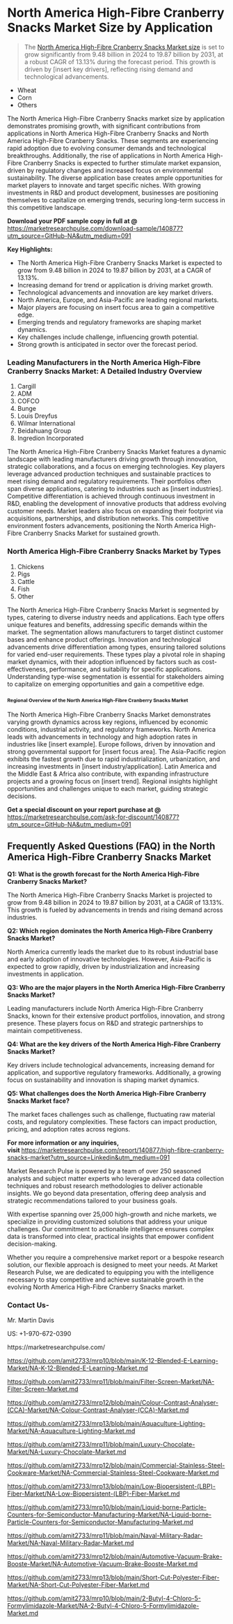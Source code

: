 <h1>North America High-Fibre Cranberry Snacks Market&nbsp;Size by Application</h1><blockquote><p>The <a href="https://marketresearchpulse.com/download-sample/140877?utm_source=GitHub-NA&amp;utm_medium=091">North America High-Fibre Cranberry Snacks Market size</a> is set to grow significantly from 9.48 billion in 2024 to 19.87 billion by 2031, at a robust CAGR of 13.13% during the forecast period. This growth is driven by [insert key drivers], reflecting rising demand and technological advancements.</p></blockquote><ul><li>Wheat<li> Corn<li> Others</li></ul><p>The North America High-Fibre Cranberry Snacks market size by application demonstrates promising growth, with significant contributions from applications in North America High-Fibre Cranberry Snacks and North America High-Fibre Cranberry Snacks. These segments are experiencing rapid adoption due to evolving consumer demands and technological breakthroughs. Additionally, the rise of applications in North America High-Fibre Cranberry Snacks is expected to further stimulate market expansion, driven by regulatory changes and increased focus on environmental sustainability. The diverse application base creates ample opportunities for market players to innovate and target specific niches. With growing investments in R&D and product development, businesses are positioning themselves to capitalize on emerging trends, securing long-term success in this competitive landscape.</p><p><strong>Download your PDF sample copy in full at @ </strong><a href="https://marketresearchpulse.com/download-sample/140877?utm_source=GitHub-NA&amp;utm_medium=091">https://marketresearchpulse.com/download-sample/140877?utm_source=GitHub-NA&amp;utm_medium=091</a></p><p><strong>Key Highlights: </strong></p><ul><li>The North America High-Fibre Cranberry Snacks Market is expected to grow from 9.48 billion in 2024 to 19.87 billion by 2031, at a CAGR of 13.13%.</li><li>Increasing demand for trend or application is driving market growth.</li><li>Technological advancements and innovation are key market drivers.</li><li>North America, Europe, and Asia-Pacific are leading regional markets.</li><li>Major players are focusing on insert focus area to gain a competitive edge.</li><li>Emerging trends and regulatory frameworks are shaping market dynamics.</li><li>Key challenges include challenge, influencing growth potential.</li><li>Strong growth is anticipated in sector over the forecast period.</li></ul><h3>Leading Manufacturers in the North America High-Fibre Cranberry Snacks Market: A Detailed Industry Overview</h3><ol><li>Cargill</li><li>ADM</li><li>COFCO</li><li>Bunge</li><li>Louis Dreyfus</li><li>Wilmar International</li><li>Beidahuang Group</li><li>Ingredion Incorporated</li></ol><div class="flex max-w-full flex-col flex-grow"><div class="min-h-8 text-message flex w-full flex-col items-end gap-2 whitespace-normal break-words [.text-message+&amp;]:mt-5" dir="auto" data-message-author-role="assistant" data-message-id="fd8432e4-4910-450d-b182-61b7bfb0a01f" data-message-model-slug="gpt-4o"><div class="flex w-full flex-col gap-1 empty:hidden first:pt-[3px]"><div class="markdown prose w-full break-words dark:prose-invert light"><p>The North America High-Fibre Cranberry Snacks Market features a dynamic landscape with leading manufacturers driving growth through innovation, strategic collaborations, and a focus on emerging technologies. Key players leverage advanced production techniques and sustainable practices to meet rising demand and regulatory requirements. Their portfolios often span diverse applications, catering to industries such as [insert industries]. Competitive differentiation is achieved through continuous investment in R&amp;D, enabling the development of innovative products that address evolving customer needs. Market leaders also focus on expanding their footprint via acquisitions, partnerships, and distribution networks. This competitive environment fosters advancements, positioning the North America High-Fibre Cranberry Snacks Market for sustained growth.</p></div></div></div></div><h3>North America High-Fibre Cranberry Snacks Market by Types</h3><ol><li>Chickens<li> Pigs<li> Cattle<li> Fish<li> Other</li></ol><div class="flex max-w-full flex-col flex-grow"><div class="min-h-8 text-message flex w-full flex-col items-end gap-2 whitespace-normal break-words [.text-message+&amp;]:mt-5" dir="auto" data-message-author-role="assistant" data-message-id="084470be-0bb7-4664-bddf-5156b4f41249" data-message-model-slug="gpt-4o-mini"><div class="flex w-full flex-col gap-1 empty:hidden first:pt-[3px]"><div class="markdown prose w-full break-words dark:prose-invert light"><p>The North America High-Fibre Cranberry Snacks Market is segmented by types, catering to diverse industry needs and applications. Each type offers unique features and benefits, addressing specific demands within the market. The segmentation allows manufacturers to target distinct customer bases and enhance product offerings. Innovation and technological advancements drive differentiation among types, ensuring tailored solutions for varied end-user requirements. These types play a pivotal role in shaping market dynamics, with their adoption influenced by factors such as cost-effectiveness, performance, and suitability for specific applications. Understanding type-wise segmentation is essential for stakeholders aiming to capitalize on emerging opportunities and gain a competitive edge.</p></div></div></div></div><h3><span style="font-size: 11px;">Regional Overview of the North America High-Fibre Cranberry Snacks Market</span></h3><div class="flex max-w-full flex-col flex-grow"><div class="min-h-8 text-message flex w-full flex-col items-end gap-2 whitespace-normal break-words [.text-message+&amp;]:mt-5" dir="auto" data-message-author-role="assistant" data-message-id="e9038762-ce64-4e30-91c9-9bd413514231" data-message-model-slug="gpt-4o-mini"><div class="flex w-full flex-col gap-1 empty:hidden first:pt-[3px]"><div class="markdown prose w-full break-words dark:prose-invert light"><p>The North America High-Fibre Cranberry Snacks Market demonstrates varying growth dynamics across key regions, influenced by economic conditions, industrial activity, and regulatory frameworks. North America leads with advancements in technology and high adoption rates in industries like [insert example]. Europe follows, driven by innovation and strong governmental support for [insert focus area]. The Asia-Pacific region exhibits the fastest growth due to rapid industrialization, urbanization, and increasing investments in [insert industry/application]. Latin America and the Middle East &amp; Africa also contribute, with expanding infrastructure projects and a growing focus on [insert trend]. Regional insights highlight opportunities and challenges unique to each market, guiding strategic decisions.</p></div></div></div></div><p><strong>Get a special discount on your report purchase at @ </strong><a href="https://marketresearchpulse.com/ask-for-discount/140877?utm_source=GitHub-NA&amp;utm_medium=091">https://marketresearchpulse.com/ask-for-discount/140877?utm_source=GitHub-NA&amp;utm_medium=091</a></p><h2>Frequently Asked Questions (FAQ) in the North America High-Fibre Cranberry Snacks Market</h2><p><strong>Q1: What is the growth forecast for the North America High-Fibre Cranberry Snacks Market?</strong></p><p>The North America High-Fibre Cranberry Snacks Market is projected to grow from 9.48 billion in 2024 to 19.87 billion by 2031, at a CAGR of 13.13%. This growth is fueled by advancements in trends and rising demand across industries.</p><p><strong>Q2: Which region dominates the North America High-Fibre Cranberry Snacks Market?</strong></p><p>North America currently leads the market due to its robust industrial base and early adoption of innovative technologies. However, Asia-Pacific is expected to grow rapidly, driven by industrialization and increasing investments in application.</p><p><strong>Q3: Who are the major players in the North America High-Fibre Cranberry Snacks Market?</strong></p><p>Leading manufacturers include North America High-Fibre Cranberry Snacks, known for their extensive product portfolios, innovation, and strong presence. These players focus on R&amp;D and strategic partnerships to maintain competitiveness.</p><p><strong>Q4: What are the key drivers of the North America High-Fibre Cranberry Snacks Market?</strong></p><p>Key drivers include technological advancements, increasing demand for application, and supportive regulatory frameworks. Additionally, a growing focus on sustainability and innovation is shaping market dynamics.</p><p><strong>Q5: What challenges does the North America High-Fibre Cranberry Snacks Market face?</strong></p><p>The market faces challenges such as challenge, fluctuating raw material costs, and regulatory complexities. These factors can impact production, pricing, and adoption rates across regions.</p><p><strong>For more information or any inquiries, visit&nbsp;</strong><a href="https://marketresearchpulse.com/report/140877/high-fibre-cranberry-snacks-market?utm_source=Linkedin&utm_medium=091">https://marketresearchpulse.com/report/140877/high-fibre-cranberry-snacks-market?utm_source=Linkedin&utm_medium=091</a></p><p>Market Research Pulse is powered by a team of over 250 seasoned analysts and subject matter experts who leverage advanced data collection techniques and robust research methodologies to deliver actionable insights. We go beyond data presentation, offering deep analysis and strategic recommendations tailored to your business goals.</p><p>With expertise spanning over 25,000 high-growth and niche markets, we specialize in providing customized solutions that address your unique challenges. Our commitment to actionable intelligence ensures complex data is transformed into clear, practical insights that empower confident decision-making.</p><p>Whether you require a comprehensive market report or a bespoke research solution, our flexible approach is designed to meet your needs. At Market Research Pulse, we are dedicated to equipping you with the intelligence necessary to stay competitive and achieve sustainable growth in the evolving North America High-Fibre Cranberry Snacks market.</p><h3><strong>Contact Us-</strong></h3><p>Mr. Martin Davis</p><p>US: +1-970-672-0390</p><p>https://marketresearchpulse.com/</p><p><a href="https://github.com/amit2733/mrp10/blob/main/K-12-Blended-E-Learning-Market/NA-K-12-Blended-E-Learning-Market.md">https://github.com/amit2733/mrp10/blob/main/K-12-Blended-E-Learning-Market/NA-K-12-Blended-E-Learning-Market.md</a></p><p><a href="https://github.com/amit2733/mrp11/blob/main/Filter-Screen-Market/NA-Filter-Screen-Market.md">https://github.com/amit2733/mrp11/blob/main/Filter-Screen-Market/NA-Filter-Screen-Market.md</a></p><p><a href="https://github.com/amit2733/mrp12/blob/main/Colour-Contrast-Analyser-(CCA)-Market/NA-Colour-Contrast-Analyser-(CCA)-Market.md">https://github.com/amit2733/mrp12/blob/main/Colour-Contrast-Analyser-(CCA)-Market/NA-Colour-Contrast-Analyser-(CCA)-Market.md</a></p><p><a href="https://github.com/amit2733/mrp13/blob/main/Aquaculture-Lighting-Market/NA-Aquaculture-Lighting-Market.md">https://github.com/amit2733/mrp13/blob/main/Aquaculture-Lighting-Market/NA-Aquaculture-Lighting-Market.md</a></p><p><a href="https://github.com/amit2733/mrp11/blob/main/Luxury-Chocolate-Market/NA-Luxury-Chocolate-Market.md">https://github.com/amit2733/mrp11/blob/main/Luxury-Chocolate-Market/NA-Luxury-Chocolate-Market.md</a></p><p><a href="https://github.com/amit2733/mrp12/blob/main/Commercial-Stainless-Steel-Cookware-Market/NA-Commercial-Stainless-Steel-Cookware-Market.md">https://github.com/amit2733/mrp12/blob/main/Commercial-Stainless-Steel-Cookware-Market/NA-Commercial-Stainless-Steel-Cookware-Market.md</a></p><p><a href="https://github.com/amit2733/mrp13/blob/main/Low-Biopersistent-(LBP)-Fiber-Market/NA-Low-Biopersistent-(LBP)-Fiber-Market.md">https://github.com/amit2733/mrp13/blob/main/Low-Biopersistent-(LBP)-Fiber-Market/NA-Low-Biopersistent-(LBP)-Fiber-Market.md</a></p><p><a href="https://github.com/amit2733/mrp10/blob/main/Liquid-borne-Particle-Counters-for-Semiconductor-Manufacturing-Market/NA-Liquid-borne-Particle-Counters-for-Semiconductor-Manufacturing-Market.md">https://github.com/amit2733/mrp10/blob/main/Liquid-borne-Particle-Counters-for-Semiconductor-Manufacturing-Market/NA-Liquid-borne-Particle-Counters-for-Semiconductor-Manufacturing-Market.md</a></p><p><a href="https://github.com/amit2733/mrp11/blob/main/Naval-Military-Radar-Market/NA-Naval-Military-Radar-Market.md">https://github.com/amit2733/mrp11/blob/main/Naval-Military-Radar-Market/NA-Naval-Military-Radar-Market.md</a></p><p><a href="https://github.com/amit2733/mrp12/blob/main/Automotive-Vacuum-Brake-Booste-Market/NA-Automotive-Vacuum-Brake-Booste-Market.md">https://github.com/amit2733/mrp12/blob/main/Automotive-Vacuum-Brake-Booste-Market/NA-Automotive-Vacuum-Brake-Booste-Market.md</a></p><p><a href="https://github.com/amit2733/mrp13/blob/main/Short-Cut-Polyester-Fiber-Market/NA-Short-Cut-Polyester-Fiber-Market.md">https://github.com/amit2733/mrp13/blob/main/Short-Cut-Polyester-Fiber-Market/NA-Short-Cut-Polyester-Fiber-Market.md</a></p><p><a href="https://github.com/amit2733/mrp10/blob/main/2-Butyl-4-Chloro-5-Formylimidazole-Market/NA-2-Butyl-4-Chloro-5-Formylimidazole-Market.md">https://github.com/amit2733/mrp10/blob/main/2-Butyl-4-Chloro-5-Formylimidazole-Market/NA-2-Butyl-4-Chloro-5-Formylimidazole-Market.md</a></p>
